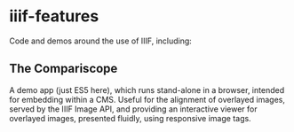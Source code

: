 # iiif-features
Code and demos around the use of IIIF, including:

## The Compariscope
A demo app (just ES5 here), which runs stand-alone in a browser, intended for embedding within a CMS. 
Useful for the alignment of overlayed images, served by the IIIF Image API, and providing an interactive viewer for overlayed images, presented fluidly, using responsive image tags.
